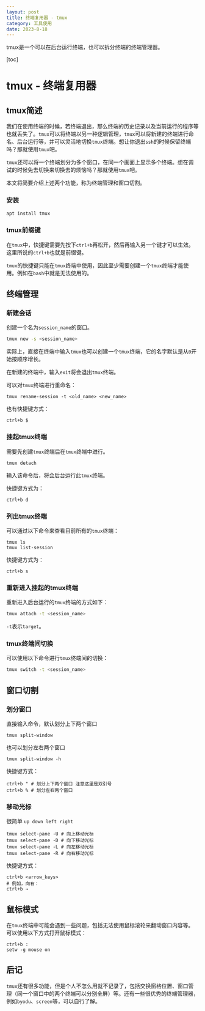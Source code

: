 ```yaml
---
layout: post
title: 终端复用器 - tmux
category: 工具使用
date: 2023-8-18
---
```

tmux是一个可以在后台运行终端，也可以拆分终端的终端管理器。
<!-- more -->
[toc]

# tmux - 终端复用器

## tmux简述

我们在使用终端的时候，若终端退出，那么终端的历史记录以及当前运行的程序等也就丢失了。`tmux`可以将终端以另一种逻辑管理，`tmux`可以将新建的终端进行命名、后台运行等，并可以灵活地切换`tmux`终端。想让你退出`ssh`的时候保留终端吗？那就使用`tmux`吧。

`tmux`还可以将一个终端划分为多个窗口，在同一个画面上显示多个终端。想在调试的时候免去切换来切换去的烦恼吗？那就使用`tmux`吧。

本文将简要介绍上述两个功能，称为终端管理和窗口切割。

### 安装

```bash
apt install tmux
```

### tmux前缀键

在`tmux`中，快捷键需要先按下`ctrl+b`再松开，然后再输入另一个键才可以生效。这里所说的`ctrl+b`也就是前缀键。

`tmux`的快捷键只能在`tmux`终端中使用，因此至少需要创建一个`tmux`终端才能使用。例如在`bash`中就是无法使用的。

## 终端管理

### 新建会话

创建一个名为`session_name`的窗口。

```bash
tmux new -s <session_name>
```

实际上，直接在终端中输入`tmux`也可以创建一个`tmux`终端，它的名字默认是从`0`开始按顺序增长。

在新建的终端中，输入`exit`将会退出`tmux`终端。

可以对`tmux`终端进行重命名：

```tmux
tmux rename-session -t <old_name> <new_name>
```

也有快捷键方式：

```
ctrl+b $
```

### 挂起tmux终端

需要先创建`tmux`终端后在`tmux`终端中进行。

```tmux
tmux detach
```

输入该命令后，将会后台运行此`tmux`终端。

快捷键方式为：

```
ctrl+b d
```

### 列出tmux终端

可以通过以下命令来查看目前所有的`tmux`终端：

```tmux
tmux ls
tmux list-session
```

快捷键方式为：

```
ctrl+b s
```

### 重新进入挂起的tmux终端

重新进入后台运行的`tmux`终端的方式如下：

```bash
tmux attach -t <session_name>
```

`-t`表示`target`。

### tmux终端间切换

可以使用以下命令进行`tmux`终端间的切换：

```bash
tmux switch -t <session_name>
```

## 窗口切割

### 划分窗口

直接输入命令，默认划分上下两个窗口

```
tmux split-window
```

也可以划分左右两个窗口

```
tmux split-window -h
```

快捷键方式：

```
ctrl+b " # 划分上下两个窗口 注意这里是双引号
ctrl+b % # 划分左右两个窗口
```

### 移动光标

很简单 `up down left right`

```
tmux select-pane -U # 向上移动光标
tmux select-pane -D # 向下移动光标
tmux select-pane -L # 向左移动光标
tmux select-pane -R # 向右移动光标
```

快捷键方式：

```
ctrl+b <arrow_keys>
# 例如，向右：
ctrl+b →
```

## 鼠标模式

在`tmux`终端中可能会遇到一些问题，包括无法使用鼠标滚轮来翻动窗口内容等。可以使用以下方式打开鼠标模式：

```
ctrl+b :
setw -g mouse on
```

## 后记

`tmux`还有很多功能，但是个人不怎么用就不记录了，包括交换窗格位置、窗口管理（同一个窗口中的两个终端可以分别全屏）等。还有一些很优秀的终端管理器，例如`byodu`、`screen`等，可以自行了解。

